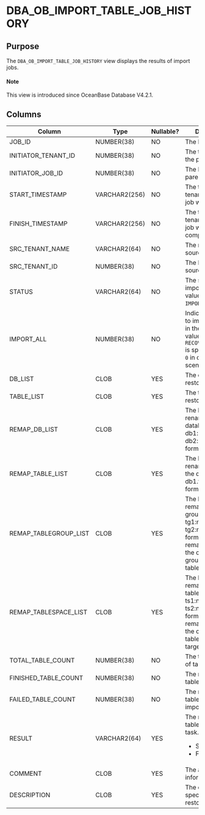 # DBA_OB_IMPORT_TABLE_JOB_HISTORY

## Purpose

The `DBA_OB_IMPORT_TABLE_JOB_HISTORY` view displays the results of import jobs. 

<main id="notice" type='explain'>
  <h4>Note</h4>
  <p>This view is introduced since OceanBase Database V4.2.1. </p>
</main>

## Columns

| **Column** | **Type** | **Nullable?** | **Description** |
| --- | --- | --- | --- |
| JOB_ID | NUMBER(38) | NO | The ID of the job. |
| INITIATOR_TENANT_ID | NUMBER(38) | NO | The tenant ID of the parent job. |
| INITIATOR_JOB_ID | NUMBER(38) | NO | The ID of the parent job. |
| START_TIMESTAMP | VARCHAR2(256) | NO | The time on the tenant when the job was started. |
| FINISH_TIMESTAMP | VARCHAR2(256) | NO | The time on the tenant when the job was completed. |
| SRC_TENANT_NAME | VARCHAR2(64) | NO | The name of the source tenant. |
| SRC_TENANT_ID | NUMBER(38) | NO | The ID of the source tenant. |
| STATUS | VARCHAR2(64) | NO | The status of the import job. The value is `IMPORT_FINISH`. |
| IMPORT_ALL | NUMBER(38) | NO | Indicates whether to import all tables in the tenant. The value is `1` if `RECOVER TABLE *.*` is specified, and is `0` in other scenarios. |
| DB_LIST | CLOB | YES | The database to restore. |
| TABLE_LIST | CLOB | YES | The tables to restore. |
| REMAP_DB_LIST | CLOB | YES | The list of renamed databases, in the db1:new_db1, db2:newdb2 format. |
| REMAP_TABLE_LIST | CLOB | YES | The list of renamed tables, in the db1.t1:new_t1, db1.t2:db2.new_t2 format. |
| REMAP_TABLEGROUP_LIST | CLOB | YES | The list of remapped table groups in the tg1:new_tg1, tg2:new_tg2 format. You can remap a table from the original table group to the target table group. |
| REMAP_TABLESPACE_LIST | CLOB | YES | The list of remapped tablespaces, in the ts1:new_ts1, ts2:new_ts2 format. You can remap a table from the original tablespace to the target tablespace. |
| TOTAL_TABLE_COUNT | NUMBER(38) | NO | The total number of tables to import. |
| FINISHED_TABLE_COUNT | NUMBER(38) | NO | The number of tables imported. |
| FAILED_TABLE_COUNT | NUMBER(38) | NO | The number of tables failed to be imported. |
| RESULT | VARCHAR2(64) | YES | The result of the table-level restore task. Valid values:<ul><li>SUCCESS  </li><li>FAIL </li></ul> |
| COMMENT | CLOB | YES | The additional information. |
| DESCRIPTION | CLOB | YES | The description specified in the restore statement. |
